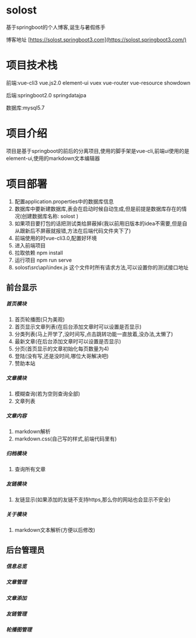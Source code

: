 # solost
基于springboot的个人博客,诞生与暑假练手

博客地址  [https://solost.springboot3.com](https://solost.springboot3.com/)
# 项目技术栈

前端:vue-cli3 vue.js2.0 element-ui vuex vue-router vue-resource showdown

后端:springboot2.0 springdatajpa 

数据库:mysql5.7
# 项目介绍
项目是基于springboot的前后的分离项目,使用的脚手架是vue-cli,前端ui使用的是element-ui,使用的markdown文本编辑器

# 项目部署
1. 配置application.properties中的数据库信息
2. 数据库中要新建数据库,表会在启动时候自动生成,但是前提是数据库存在的情况(创建数据库名称:  solost    )
3. 如果项目要打包的话把测试类给屏蔽掉(我以前用旧版本的idea不需要,但是自从跟新后不屏蔽就报错,方法在后端代码文件夹下了)
4. 前端使用的时vue-cli3.0,配置好环境
5. 进入前端项目
6. 拉取依赖 npm install
7. 运行项目 npm run serve 
8. solost\src\api\index.js  这个文件时所有请求方法,可以设置你的测试接口地址
## 前台显示

##### 首页模块
1. 首页轮播图(只为美观)
2. 首页显示文章列表(在后台添加文章时可以设置是否显示)
3. 分类列表(马上开学了,没时间写,点击跳转功能一直放着,没办法,太懒了)
4. 最新文章(在后台添加文章时可以设置是否显示)
5. 分页(首页显示的文章初始化每页数量为4)
6. 登陆(没有写,还是没时间,哪位大哥解决吧)
7. 赞助本站

##### 文章模块
1. 模糊查询(若为空则查询全部)
2. 文章列表

##### 文章内容
1. markdown解析
2. markdown.css(自己写的样式,前端代码里有)

##### 归档模块
1. 查询所有文章

##### 友链模块
1. 友链显示(如果添加的友链不支持https,那么你的网站也会显示不安全)

##### 关于模块
1. markdown文本解析(方便以后修改)

## 后台管理员
##### 信息总览
##### 文章管理
##### 文章添加
##### 友链管理
##### 轮播图管理



